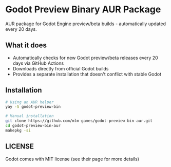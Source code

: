# Godot Preview Binary AUR Package

AUR package for Godot Engine preview/beta builds - automatically updated every 20 days.

## What it does

- Automatically checks for new Godot preview/beta releases every 20 days via GitHub Actions
- Downloads directly from official Godot builds
- Provides a separate installation that doesn't conflict with stable Godot

## Installation

```bash
# Using an AUR helper
yay -S godot-preview-bin

# Manual installation
git clone https://github.com/mlm-games/godot-preview-bin-aur.git
cd godot-preview-bin-aur
makepkg -si
```

## LICENSE

Godot comes with MIT license (see their page for more details)
